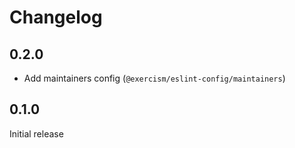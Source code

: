 # Changelog

## 0.2.0

- Add maintainers config (`@exercism/eslint-config/maintainers`)

## 0.1.0

Initial release